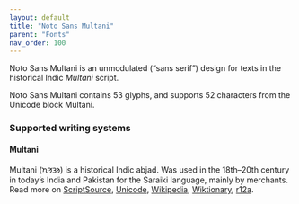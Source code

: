 ```yaml
---
layout: default
title: "Noto Sans Multani"
parent: "Fonts"
nav_order: 100
---
```

Noto Sans Multani is an unmodulated (“sans serif”) design for texts in the historical Indic _Multani_ script. 

Noto Sans Multani contains 53 glyphs, and supports 52 characters from the Unicode block Multani.


### Supported writing systems


#### Multani

Multani (<span class='autonym'>𑊠𑊣𑊖𑊚</span>) is a historical Indic abjad. Was used in the 18th–20th century in today’s India and Pakistan for the Saraiki language, mainly by merchants. Read more on [ScriptSource](https://scriptsource.org/scr/Mult), [Unicode](https://www.unicode.org/versions/Unicode13.0.0/ch15.pdf#G95487), [Wikipedia](https://en.wikipedia.org/wiki/ISO_15924:Mult), [Wiktionary](https://en.wiktionary.org/wiki/Category:Multani_script), [r12a](https://r12a.github.io/scripts/links?iso=Mult).


